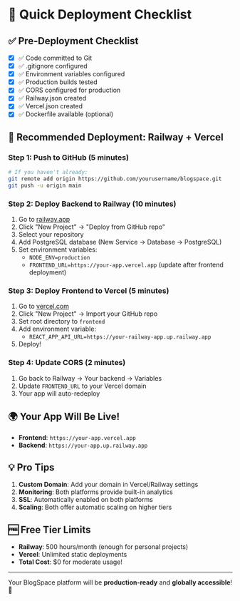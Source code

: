 # 🚀 Quick Deployment Checklist

## ✅ Pre-Deployment Checklist

- [x] ✅ Code committed to Git
- [x] ✅ .gitignore configured
- [x] ✅ Environment variables configured
- [x] ✅ Production builds tested
- [x] ✅ CORS configured for production
- [x] ✅ Railway.json created
- [x] ✅ Vercel.json created
- [x] ✅ Dockerfile available (optional)

## 🎯 Recommended Deployment: Railway + Vercel

### **Step 1: Push to GitHub** (5 minutes)

```bash
# If you haven't already:
git remote add origin https://github.com/yourusername/blogspace.git
git push -u origin main
```

### **Step 2: Deploy Backend to Railway** (10 minutes)

1. Go to [railway.app](https://railway.app)
2. Click "New Project" → "Deploy from GitHub repo"
3. Select your repository
4. Add PostgreSQL database (New Service → Database → PostgreSQL)
5. Set environment variables:
   - `NODE_ENV=production`
   - `FRONTEND_URL=https://your-app.vercel.app` (update after frontend deployment)

### **Step 3: Deploy Frontend to Vercel** (5 minutes)

1. Go to [vercel.com](https://vercel.com)
2. Click "New Project" → Import your GitHub repo
3. Set root directory to `frontend`
4. Add environment variable:
   - `REACT_APP_API_URL=https://your-railway-app.up.railway.app`
5. Deploy!

### **Step 4: Update CORS** (2 minutes)

1. Go back to Railway → Your backend → Variables
2. Update `FRONTEND_URL` to your Vercel domain
3. Your app will auto-redeploy

## 🌍 Your App Will Be Live!

- **Frontend**: `https://your-app.vercel.app`
- **Backend**: `https://your-app.up.railway.app`

## 💡 Pro Tips

1. **Custom Domain**: Add your domain in Vercel/Railway settings
2. **Monitoring**: Both platforms provide built-in analytics
3. **SSL**: Automatically enabled on both platforms
4. **Scaling**: Both offer automatic scaling on higher tiers

## 🆓 Free Tier Limits

- **Railway**: 500 hours/month (enough for personal projects)
- **Vercel**: Unlimited static deployments
- **Total Cost**: $0 for moderate usage!

---

Your BlogSpace platform will be **production-ready** and **globally accessible**! 🎉
